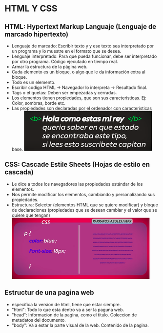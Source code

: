 # HTML Y CSS

## HTML: Hypertext Markup Languaje (Lenguaje de marcado hipertexto)

- Lenguaje de marcado: Escribir texto y y ese texto sea interpretado por un programa y lo muestre en el formato que se desea.
- Lenguaje interpretado: Para que pueda funcionar, debe ser interpretado por otro programa. Código ejecutado en tiempo real.
- Armar la estructura de la página web.
- Cada elemento es un bloque, o algo que le da información extra al bloque.
- Todo es un elemento.
- Escribir codigo HTML -> Navegador lo interpreta -> Resultado final.
- Tags o etiquetas: Deben ser empezadas y cerradas.
- Los elementos tienen propiedades, que son sus caracteristicas. Ej: Color, sombras, borde etc.
- Las propiedades son declaradas por el ordenador con caracteristicas base.
![Sintaxis de HTML](./img/htmlSintax.png)

## CSS: Cascade Estile Sheets (Hojas de estilo en cascada)

- Le dice a todos los navegadores las propiedades estándar de los elementos.
- Nos permite modificar los elementos, cambiando y personalizando sus propiedades.
- Estructura: Selector (elementos HTML que se quiere modificar) y bloque de declaraciones (propiedades que se desean cambiar y el valor que se quiere que tengan)
![Sintaxis de CSS](./img/cssSintax.png)

## Estructur de una pagina web

- <!DOCTYPE html> especifica la version de html, tiene que estar siempre.
- "html": Todo lo que esta dentro va a ser la paguna web.
- "head": Informacion de la pagina, como el titulo. Coleccion de metadatos del documento.
- "body": Va a estar la parte visual de la web. Contenido de la pagina.
